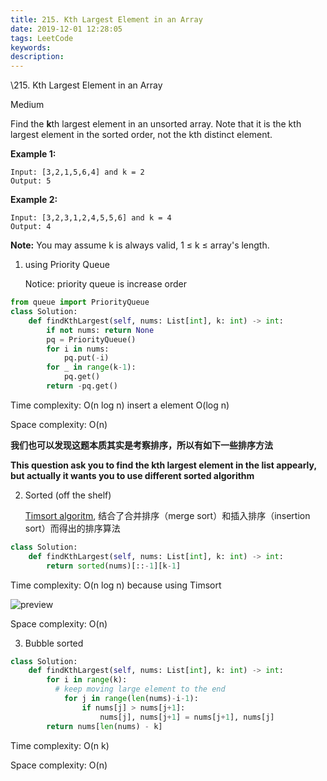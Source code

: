 ```yaml
---
title: 215. Kth Largest Element in an Array
date: 2019-12-01 12:28:05
tags: LeetCode
keywords:
description:
---
```


\215. Kth Largest Element in an Array

Medium

Find the **k**th largest element in an unsorted array. Note that it is the kth largest element in the sorted order, not the kth distinct element.

**Example 1:**

```
Input: [3,2,1,5,6,4] and k = 2
Output: 5
```

**Example 2:**

```
Input: [3,2,3,1,2,4,5,5,6] and k = 4
Output: 4
```

**Note:**
You may assume k is always valid, 1 ≤ k ≤ array's length.

<!--more-->

1. using Priority Queue

   Notice: priority queue is increase order

```python
from queue import PriorityQueue
class Solution:
    def findKthLargest(self, nums: List[int], k: int) -> int:
        if not nums: return None
        pq = PriorityQueue()
        for i in nums:
            pq.put(-i)
        for _ in range(k-1):
            pq.get()
        return -pq.get()
```

Time complexity: O(n log n) insert a element O(log n)

Space complexity: O(n)



**我们也可以发现这题本质其实是考察排序，所以有如下一些排序方法**

**This question ask you to find the kth largest element in the list appearly, but actually it wants you to use different sorted algorithm**

2. Sorted (off the shelf)

   [Timsort algoritm](https://blog.csdn.net/yangzhongblog/article/details/8184707), 结合了合并排序（merge sort）和插入排序（insertion sort）而得出的排序算法

```python
class Solution:
    def findKthLargest(self, nums: List[int], k: int) -> int:
        return sorted(nums)[::-1][k-1]
```

Time complexity: O(n log n) because using Timsort

![preview](https://pic1.zhimg.com/v2-497ffb4a451d35d331c65036686b8809_r.jpg)

Space complexity: O(n)



3. Bubble sorted

```python
class Solution:
    def findKthLargest(self, nums: List[int], k: int) -> int:
        for i in range(k):
          # keep moving large element to the end
            for j in range(len(nums)-i-1):
                if nums[j] > nums[j+1]:
                    nums[j], nums[j+1] = nums[j+1], nums[j]
        return nums[len(nums) - k]
```

Time complexity: O(n k) 

Space complexity: O(n)